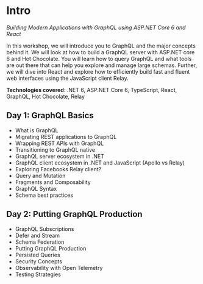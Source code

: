 # Intro

_Building Modern Applications with GraphQL using ASP.NET Core 6 and React_

In this workshop, we will introduce you to GraphQL and the major concepts behind it. We will look at how to build a GraphQL server with ASP.NET core 6 and Hot Chocolate. You will learn how to query GraphQL and what tools are out there that can help you explore and manage large schemas. Further, we will dive into React and explore how to efficiently build fast and fluent web interfaces using the JavaScript client Relay.

**Technologies covered**: .NET 6, ASP.NET Core 6, TypeScript, React, GraphQL, Hot Chocolate, Relay

## Day 1: GraphQL Basics

- What is GraphQL
- Migrating REST applications to GraphQL
- Wrapping REST APIs with GraphQL
- Transitioning to GraphQL native
- GraphQL server ecosystem in .NET
- GraphQL client ecosystem in .NET and JavaScript (Apollo vs Relay)
- Exploring Facebooks Relay client?
- Query and Mutation
- Fragments and Composability
- GraphQL Syntax
- Schema best practices

## Day 2: Putting GraphQL Production

- GraphQL Subscriptions
- Defer and Stream
- Schema Federation
- Putting GraphQL Production
- Persisted Queries
- Security Concepts
- Observability with Open Telemetry
- Testing Strategies
